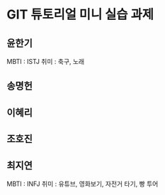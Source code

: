 # GIT 튜토리얼 미니 실습 과제

## 윤한기

MBTI : ISTJ
취미 : 축구, 노래

## 송명헌

## 이혜리

## 조호진

## 최지연

MBTI : INFJ
취미 : 유튜브, 영화보기, 자전거 타기, 빵 투어
